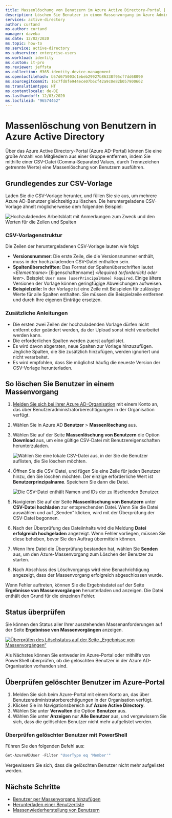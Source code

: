 ```yaml
---
title: Massenlöschung von Benutzern im Azure Active Directory-Portal | Microsoft-Dokumentation
description: Löschen Sie Benutzer in einem Massenvorgang im Azure Admin Center in Azure Active Directory.
services: active-directory
author: curtand
ms.author: curtand
manager: daveba
ms.date: 12/02/2020
ms.topic: how-to
ms.service: active-directory
ms.subservice: enterprise-users
ms.workload: identity
ms.custom: it-pro
ms.reviewer: jeffsta
ms.collection: M365-identity-device-management
ms.openlocfilehash: b57d675003c1ebeb29927b86338f95cf7dd68090
ms.sourcegitcommit: 16c7fd8fe944ece07b6cf42a9c0e82b057900662
ms.translationtype: HT
ms.contentlocale: de-DE
ms.lasthandoff: 12/03/2020
ms.locfileid: "96574462"
---
```

# <a name="bulk-delete-users-in-azure-active-directory"></a>Massenlöschung von Benutzern in Azure Active Directory

Über das Azure Active Directory-Portal (Azure AD-Portal) können Sie eine große Anzahl von Mitgliedern aus einer Gruppe entfernen, indem Sie mithilfe einer CSV-Datei (Comma-Separated Values, durch Trennzeichen getrennte Werte) eine Massenlöschung von Benutzern ausführen.

## <a name="understand-the-csv-template"></a>Grundlegendes zur CSV-Vorlage

Laden Sie die CSV-Vorlage herunter, und füllen Sie sie aus, um mehrere Azure AD-Benutzer gleichzeitig zu löschen. Die heruntergeladene CSV-Vorlage ähnelt möglicherweise dem folgenden Beispiel:

![Hochzuladendes Arbeitsblatt mit Anmerkungen zum Zweck und den Werten für die Zeilen und Spalten](./media/users-bulk-delete/understand-template.png)

### <a name="csv-template-structure"></a>CSV-Vorlagenstruktur

Die Zeilen der heruntergeladenen CSV-Vorlage lauten wie folgt:

- **Versionsnummer**: Die erste Zeile, die die Versionsnummer enthält, muss in der hochzuladenden CSV-Datei enthalten sein.
- **Spaltenüberschriften:** Das Format der Spaltenüberschriften lautet &lt;*Elementname*&gt; [Eigenschaftenname] &lt;*Required (erforderlich) oder leer*&gt;. Beispiel: `User name [userPrincipalName] Required`. Einige ältere Versionen der Vorlage können geringfügige Abweichungen aufweisen.
- **Beispielzeile:** In der Vorlage ist eine Zeile mit Beispielen für zulässige Werte für alle Spalten enthalten. Sie müssen die Beispielzeile entfernen und durch Ihre eigenen Einträge ersetzen.

### <a name="additional-guidance"></a>Zusätzliche Anleitungen

- Die ersten zwei Zeilen der hochzuladenden Vorlage dürfen nicht entfernt oder geändert werden, da der Upload sonst nicht verarbeitet werden kann.
- Die erforderlichen Spalten werden zuerst aufgelistet.
- Es wird davon abgeraten, neue Spalten zur Vorlage hinzuzufügen. Jegliche Spalten, die Sie zusätzlich hinzufügen, werden ignoriert und nicht verarbeitet.
- Es wird empfohlen, dass Sie möglichst häufig die neueste Version der CSV-Vorlage herunterladen.

## <a name="to-bulk-delete-users"></a>So löschen Sie Benutzer in einem Massenvorgang

1. [Melden Sie sich bei ihrer Azure AD-Organisation](https://aad.portal.azure.com) mit einem Konto an, das über Benutzeradministratorberechtigungen in der Organisation verfügt.
1. Wählen Sie in Azure AD **Benutzer** > **Massenlöschung** aus.
1. Wählen Sie auf der Seite **Massenlöschung von Benutzern** die Option **Download** aus, um eine gültige CSV-Datei mit Benutzereigenschaften herunterzuladen.

   ![Wählen Sie eine lokale CSV-Datei aus, in der Sie die Benutzer auflisten, die Sie löschen möchten.](./media/users-bulk-delete/bulk-delete.png)

1. Öffnen Sie die CSV-Datei, und fügen Sie eine Zeile für jeden Benutzer hinzu, den Sie löschen möchten. Der einzige erforderliche Wert ist **Benutzerprinzipalname**. Speichern Sie dann die Datei.

   ![Die CSV-Datei enthält Namen und IDs der zu löschenden Benutzer.](./media/users-bulk-delete/delete-csv-file.png)

1. Navigieren Sie auf der Seite **Massenlöschung von Benutzern** unter **CSV-Datei hochladen** zur entsprechenden Datei. Wenn Sie die Datei auswählen und auf „Senden“ klicken, wird mit der Überprüfung der CSV-Datei begonnen.
1. Nach der Überprüfung des Dateiinhalts wird die Meldung **Datei erfolgreich hochgeladen** angezeigt. Wenn Fehler vorliegen, müssen Sie diese beheben, bevor Sie den Auftrag übermitteln können.
1. Wenn Ihre Datei die Überprüfung bestanden hat, wählen Sie **Senden** aus, um den Azure-Massenvorgang zum Löschen der Benutzer zu starten.
1. Nach Abschluss des Löschvorgangs wird eine Benachrichtigung angezeigt, dass der Massenvorgang erfolgreich abgeschlossen wurde.

Wenn Fehler auftreten, können Sie die Ergebnisdatei auf der Seite **Ergebnisse von Massenvorgängen** herunterladen und anzeigen. Die Datei enthält den Grund für die einzelnen Fehler.

## <a name="check-status"></a>Status überprüfen

Sie können den Status aller Ihrer ausstehenden Massenanforderungen auf der Seite **Ergebnisse von Massenvorgängen** anzeigen.

   [![Überprüfen des Löschstatus auf der Seite „Ergebnisse von Massenvorgängen“](./media/users-bulk-delete/bulk-center.png)](./media/users-bulk-delete/bulk-center.png#lightbox)

Als Nächstes können Sie entweder im Azure-Portal oder mithilfe von PowerShell überprüfen, ob die gelöschten Benutzer in der Azure AD-Organisation vorhanden sind.

## <a name="verify-deleted-users-in-the-azure-portal"></a>Überprüfen gelöschter Benutzer im Azure-Portal

1. Melden Sie sich beim Azure-Portal mit einem Konto an, das über Benutzeradministratorberechtigungen in der Organisation verfügt.
1. Klicken Sie im Navigationsbereich auf **Azure Active Directory**.
1. Wählen Sie unter **Verwalten** die Option **Benutzer** aus.
1. Wählen Sie unter **Anzeigen** nur **Alle Benutzer** aus, und vergewissern Sie sich, dass die gelöschten Benutzer nicht mehr aufgelistet werden.

### <a name="verify-deleted-users-with-powershell"></a>Überprüfen gelöschter Benutzer mit PowerShell

Führen Sie den folgenden Befehl aus:

``` PowerShell
Get-AzureADUser -Filter "UserType eq 'Member'"
```

Vergewissern Sie sich, dass die gelöschten Benutzer nicht mehr aufgelistet werden.

## <a name="next-steps"></a>Nächste Schritte

- [Benutzer per Massenvorgang hinzufügen](users-bulk-add.md)
- [Herunterladen einer Benutzerliste](users-bulk-download.md)
- [Massenwiederherstellung von Benutzern](users-bulk-restore.md)
